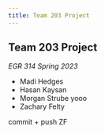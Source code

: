 ```yaml
---
title: Team 203 Project
---
```


## Team 203 Project

_EGR 314_
_Spring 2023_

* Madi Hedges
* Hasan Kaysan
* Morgan Strube yooo
* Zachary Felty

commit + push ZF
